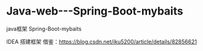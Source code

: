 # Java-web---Spring-Boot-mybaits
java框架 Spring-Boot-mybaits

IDEA 搭建框架
借鉴：https://blog.csdn.net/iku5200/article/details/82856621





